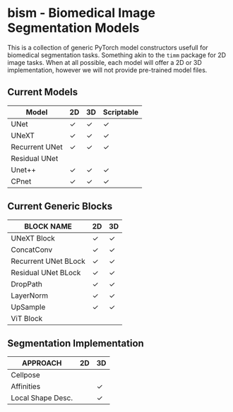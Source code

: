 # bism - Biomedical Image Segmentation Models

This is a collection of generic PyTorch model constructors usefull for biomedical segmentation tasks. 
Something akin to the `timm` package for 2D image tasks. 
When at all possible, each model will offer a 2D or 3D implementation, however we will not provide pre-trained model files. 

Current Models
---------------

| Model          | 2D  | 3D  | Scriptable |
|----------------|-----|-----|------------|
| UNet           | ✓   | ✓   | ✓          |
| UNeXT          | ✓   | ✓   | ✓          |
| Recurrent UNet | ✓   | ✓   | ✓          |
| Residual UNet  |     |     |            |
| Unet++         | ✓   | ✓   | ✓          |
| CPnet          | ✓   | ✓   | ✓          |


Current Generic Blocks
----------------------

| BLOCK NAME           | 2D   | 3D  |
|----------------------|------|-----|
| UNeXT Block          | ✓    | ✓   |
| ConcatConv           | ✓    | ✓   |
| Recurrent UNet BLock | ✓    | ✓   |
| Residual UNet BLock  | ✓    | ✓   |
| DropPath             | ✓    | ✓   |
| LayerNorm            | ✓    | ✓   |
| UpSample             | ✓    | ✓   |
| ViT Block            |      |     |

Segmentation Implementation
----------------------

| APPROACH            | 2D   | 3D  |
|---------------------|------|-----|
| Cellpose            |     |   |
| Affinities          |     | ✓   |
| Local Shape Desc.   |     | ✓   |

